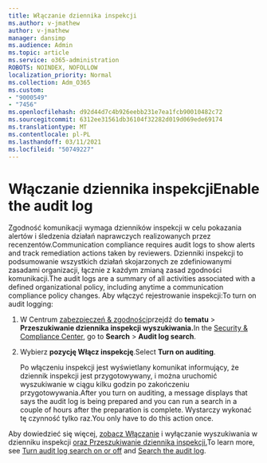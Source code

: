 ```yaml
---
title: Włączanie dziennika inspekcji
ms.author: v-jmathew
author: v-jmathew
manager: dansimp
ms.audience: Admin
ms.topic: article
ms.service: o365-administration
ROBOTS: NOINDEX, NOFOLLOW
localization_priority: Normal
ms.collection: Adm_O365
ms.custom:
- "9000549"
- "7456"
ms.openlocfilehash: d92d44d7c4b926eebb231e7ea1fcb90010482c72
ms.sourcegitcommit: 6312ee31561db36104f32282d019d069ede69174
ms.translationtype: MT
ms.contentlocale: pl-PL
ms.lasthandoff: 03/11/2021
ms.locfileid: "50749227"
---
```

# <a name="enable-the-audit-log"></a><span data-ttu-id="1d7c7-102">Włączanie dziennika inspekcji</span><span class="sxs-lookup"><span data-stu-id="1d7c7-102">Enable the audit log</span></span>

<span data-ttu-id="1d7c7-103">Zgodność komunikacji wymaga dzienników inspekcji w celu pokazania alertów i śledzenia działań naprawczych realizowanych przez recenzentów.</span><span class="sxs-lookup"><span data-stu-id="1d7c7-103">Communication compliance requires audit logs to show alerts and track remediation actions taken by reviewers.</span></span> <span data-ttu-id="1d7c7-104">Dzienniki inspekcji to podsumowanie wszystkich działań skojarzonych ze zdefiniowanymi zasadami organizacji, łącznie z każdym zmianą zasad zgodności komunikacji.</span><span class="sxs-lookup"><span data-stu-id="1d7c7-104">The audit logs are a summary of all activities associated with a defined organizational policy, including anytime a communication compliance policy changes.</span></span> <span data-ttu-id="1d7c7-105">Aby włączyć rejestrowanie inspekcji:</span><span class="sxs-lookup"><span data-stu-id="1d7c7-105">To turn on audit logging:</span></span>

1. <span data-ttu-id="1d7c7-106">W Centrum [zabezpieczeń & zgodności](https://go.microsoft.com/fwlink/?linkid=2101341)przejdź do **tematu**  >  **Przeszukiwanie dziennika inspekcji wyszukiwania.**</span><span class="sxs-lookup"><span data-stu-id="1d7c7-106">In the [Security & Compliance Center](https://go.microsoft.com/fwlink/?linkid=2101341), go to **Search** > **Audit log search**.</span></span>
2. <span data-ttu-id="1d7c7-107">Wybierz **pozycję Włącz inspekcję**.</span><span class="sxs-lookup"><span data-stu-id="1d7c7-107">Select **Turn on auditing**.</span></span>

    <span data-ttu-id="1d7c7-108">Po włączeniu inspekcji jest wyświetlany komunikat informujący, że dziennik inspekcji jest przygotowywany, i można uruchomić wyszukiwanie w ciągu kilku godzin po zakończeniu przygotowywania.</span><span class="sxs-lookup"><span data-stu-id="1d7c7-108">After you turn on auditing, a message displays that says the audit log is being prepared and you can run a search in a couple of hours after the preparation is complete.</span></span> <span data-ttu-id="1d7c7-109">Wystarczy wykonać tę czynność tylko raz.</span><span class="sxs-lookup"><span data-stu-id="1d7c7-109">You only have to do this action once.</span></span>

<span data-ttu-id="1d7c7-110">Aby dowiedzieć się więcej, [zobacz Włączanie](https://go.microsoft.com/fwlink/?linkid=2129077) i wyłączanie wyszukiwania w dzienniku inspekcji [oraz Przeszukiwanie dziennika inspekcji.](https://go.microsoft.com/fwlink/?linkid=2123729)</span><span class="sxs-lookup"><span data-stu-id="1d7c7-110">To learn more, see [Turn audit log search on or off](https://go.microsoft.com/fwlink/?linkid=2129077) and [Search the audit log](https://go.microsoft.com/fwlink/?linkid=2123729).</span></span>
